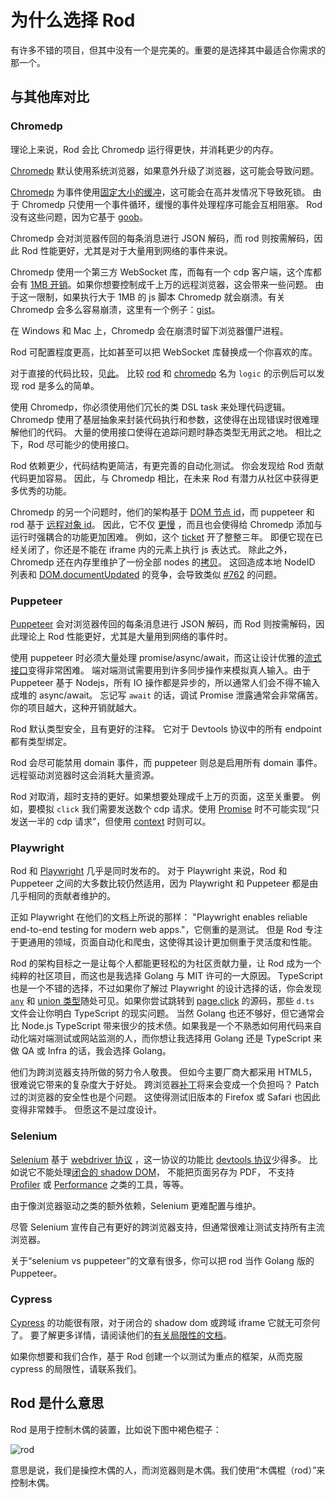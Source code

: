 # 为什么选择 Rod

有许多不错的项目，但其中没有一个是完美的。重要的是选择其中最适合你需求的那一个。

## 与其他库对比

### Chromedp

理论上来说，Rod 会比 Chromedp 运行得更快，并消耗更少的内存。

[Chromedp][chromedp] 默认使用系统浏览器，如果意外升级了浏览器，这可能会导致问题。

[Chromedp][chromedp] 为事件使用[固定大小的缓冲](https://github.com/chromedp/chromedp/blob/b56cd66/target.go#L69-L73)，这可能会在高并发情况下导致死锁。 由于 Chromedp 只使用一个事件循环，缓慢的事件处理程序可能会互相阻塞。 Rod 没有这些问题，因为它基于 [goob](https://github.com/ysmood/goob)。

Chromedp 会对浏览器传回的每条消息进行 JSON 解码，而 rod 则按需解码，因此 Rod 性能更好，尤其是对于大量用到网络的事件来说。

Chromedp 使用一个第三方 WebSocket 库，而每有一个 cdp 客户端，这个库都会有 [1MB 开销](https://github.com/chromedp/chromedp/blob/b56cd66f9cebd6a1fa1283847bbf507409d48225/conn.go#L43-L54)。如果你想要控制成千上万的远程浏览器，这会带来一些问题。 由于这一限制，如果执行大于 1MB 的 js 脚本 Chromedp 就会崩溃。有关 Chromedp 会多么容易崩溃，这里有一个例子：[gist](https://gist.github.com/ysmood/0d5b2c878ecbdb598776af7d3d305b79)。

在 Windows 和 Mac 上，Chromedp 会在崩溃时留下浏览器僵尸进程。

Rod 可配置程度更高，比如甚至可以把 WebSocket 库替换成一个你喜欢的库。

对于直接的代码比较，见[此](https://github.com/go-rod/rod/tree/master/lib/examples/compare-chromedp)。 比较 [rod](https://github.com/go-rod/rod/tree/master/lib/examples/compare-chromedp/logic/main.go) 和 [chromedp](https://github.com/chromedp/examples/blob/master/logic/main.go) 名为 `logic` 的示例后可以发现 rod 是多么的简单。

使用 Chromedp，你必须使用他们冗长的类 DSL task 来处理代码逻辑。 Chromedp 使用了基层抽象来封装代码执行和参数，这使得在出现错误时很难理解他们的代码。 大量的使用接口使得在追踪问题时静态类型无用武之地。 相比之下，Rod 尽可能少的使用接口。

Rod 依赖更少，代码结构更简洁，有更完善的自动化测试。 你会发现给 Rod 贡献代码更加容易。 因此，与 Chromedp 相比，在未来 Rod 有潜力从社区中获得更多优秀的功能。

Chromedp 的另一个问题时，他们的架构基于 [DOM 节点 id](https://chromedevtools.github.io/devtools-protocol/tot/DOM/#type-NodeId)，而 puppeteer 和 rod 基于 [远程对象 id](https://chromedevtools.github.io/devtools-protocol/tot/Runtime/#type-RemoteObjectId)。 因此，它不仅 [更慢](https://github.com/puppeteer/puppeteer/issues/2936) ，而且也会使得给 Chromedp 添加与运行时强耦合的功能更加困难。 例如，这个 [ticket](https://github.com/chromedp/chromedp/issues/72) 开了整整三年。 即便它现在已经关闭了，你还是不能在 iframe 内的元素上执行 js 表达式。 除此之外，Chromedp 还在内存里维护了一份全部 nodes 的[拷贝](https://github.com/chromedp/chromedp/blob/e2970556e3d05f3259c464faeed1ec0e862f0560/target.go#L375-L376)。 这回造成本地 NodeID 列表和 [DOM.documentUpdated](https://chromedevtools.github.io/devtools-protocol/tot/DOM/#event-documentUpdated) 的竞争，会导致类似 [#762](https://github.com/chromedp/chromedp/issues/762) 的问题。

### Puppeteer

[Puppeteer][puppeteer] 会对浏览器传回的每条消息进行 JSON 解码，而 Rod 则按需解码，因此理论上 Rod 性能更好，尤其是大量用到网络的事件时。

使用 puppeteer 时必须大量处理 promise/async/await，而这让设计优雅的[流式接口](https://en.wikipedia.org/wiki/Fluent_interface)变得非常困难。 端对端测试需要用到许多同步操作来模拟真人输入。由于 Puppeteer 基于 Nodejs，所有 IO 操作都是异步的，所以通常人们会不得不输入成堆的 async/await。 忘记写 `await` 的话，调试 Promise 泄露通常会非常痛苦。 你的项目越大，这种开销就越大。

Rod 默认类型安全，且有更好的注释。 它对于 Devtools 协议中的所有 endpoint 都有类型绑定。

Rod 会尽可能禁用 domain 事件，而 puppeteer 则总是启用所有 domain 事件。 远程驱动浏览器时这会消耗大量资源。

Rod 对取消，超时支持的更好。如果想要处理成千上万的页面，这至关重要。 例如，要模拟 `click` 我们需要发送数个 cdp 请求。使用 [Promise](https://stackoverflow.com/questions/29478751/cancel-a-vanilla-ecmascript-6-promise-chain) 时不可能实现“只发送一半的 cdp 请求”，但使用 [context](https://golang.org/pkg/context/) 时则可以。

### Playwright

Rod 和 [Playwright](https://github.com/microsoft/playwright) 几乎是同时发布的。 对于 Playwright 来说，Rod 和 Puppeteer 之间的大多数比较仍然适用，因为 Playwright 和 Puppeteer 都是由几乎相同的贡献者维护的。

正如 Playwright 在他们的文档上所说的那样： "Playwright enables reliable end-to-end testing for modern web apps."，它侧重的是测试。 但是 Rod 专注于更通用的领域，页面自动化和爬虫，这使得其设计更加侧重于灵活度和性能。

Rod 的架构目标之一是让每个人都能更轻松的为社区贡献力量，让 Rod 成为一个纯粹的社区项目，而这也是我选择 Golang 与 MIT 许可的一大原因。 TypeScript 也是一个不错的选择，不过如果你了解过 Playwright 的设计选择的话，你会发现 [`any`](https://www.typescriptlang.org/docs/handbook/basic-types.htmvl#any) 和 [union 类型](https://www.typescriptlang.org/docs/handbook/unions-and-intersections.html#union-types)随处可见。如果你尝试跳转到 [page.click](https://playwright.dev/#version=v1.6.2&path=docs%2Fapi.md&q=pageclickselector-options) 的源码，那些 `d.ts` 文件会让你明白 TypeScript 的现实问题。 当然 Golang 也还不够好，但它通常会比 Node.js TypeScript 带来很少的技术债。如果我是一个不熟悉如何用代码来自动化端对端测试或网站监测的人，而你想让我选择用 Golang 还是 TypeScript 来做 QA 或 Infra 的话，我会选择 Golang。

他们为跨浏览器支持所做的努力令人敬畏。 但如今主要厂商大都采用 HTML5，很难说它带来的复杂度大于好处。 跨浏览器[补丁](https://github.com/microsoft/playwright/tree/master/browser_patches)将来会变成一个负担吗？ Patch 过的浏览器的安全性也是个问题。 这使得测试旧版本的 Firefox 或 Safari 也因此变得非常棘手。 但愿这不是过度设计。

### Selenium

[Selenium](https://www.selenium.dev/) 基于 [webdriver 协议](https://www.w3.org/TR/webdriver/) ，这一协议的功能比 [devtools 协议](https://chromedevtools.github.io/devtools-protocol)少得多。 比如说它不能处理[闭合的 shadow DOM](https://github.com/sukgu/shadow-automation-selenium/issues/7#issuecomment-563062460)， 不能把页面另存为 PDF， 不支持 [Profiler](https://chromedevtools.github.io/devtools-protocol/tot/Profiler/) 或 [Performance](https://chromedevtools.github.io/devtools-protocol/tot/Performance/) 之类的工具，等等。

由于像浏览器驱动之类的额外依赖，Selenium 更难配置与维护。

尽管 Selenium 宣传自己有更好的跨浏览器支持，但通常很难让测试支持所有主流浏览器。

关于“selenium vs puppeteer”的文章有很多，你可以把 rod 当作 Golang 版的 Puppeteer。

### Cypress

[Cypress](https://www.cypress.io/) 的功能很有限，对于闭合的 shadow dom 或跨域 iframe 它就无可奈何了。 要了解更多详情，请阅读他们的[有关局限性的文档](https://docs.cypress.io/guides/references/trade-offs.html)。

如果你想要和我们合作，基于 Rod 创建一个以测试为重点的框架，从而克服 cypress 的局限性，请联系我们。

## Rod 是什么意思

Rod 是用于控制木偶的装置，比如说下图中褐色棍子：

![rod](https://user-images.githubusercontent.com/1415488/80178856-31cd8880-863a-11ea-83e9-64f84be3282d.png)

意思是说，我们是操控木偶的人，而浏览器则是木偶。我们使用“木偶棍（rod）”来控制木偶。

[chromedp]: https://github.com/chromedp/chromedp
[puppeteer]: https://github.com/puppeteer/puppeteer
